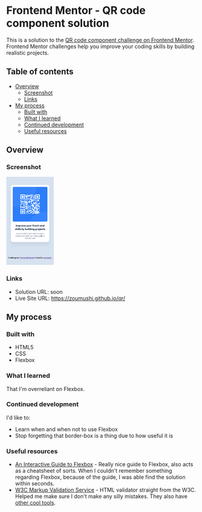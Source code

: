 # Frontend Mentor - QR code component solution

This is a solution to the [QR code component challenge on Frontend Mentor](https://www.frontendmentor.io/challenges/qr-code-component-iux_sIO_H). Frontend Mentor challenges help you improve your coding skills by building realistic projects. 

## Table of contents

- [Overview](#overview)
  - [Screenshot](#screenshot)
  - [Links](#links)
- [My process](#my-process)
  - [Built with](#built-with)
  - [What I learned](#what-i-learned)
  - [Continued development](#continued-development)
  - [Useful resources](#useful-resources)

## Overview

### Screenshot

<img src="./screenshot.png" style="width: 25%;">

### Links

- Solution URL: soon
- Live Site URL: https://zoumushi.github.io/qr/

## My process

### Built with

- HTML5
- CSS
- Flexbox

### What I learned

That I'm overreliant on Flexbox.

### Continued development

I'd like to:
- Learn when and when not to use Flexbox
- Stop forgetting that border-box is a thing due to how useful it is

### Useful resources

- [An Interactive Guide to Flexbox](https://www.joshwcomeau.com/css/interactive-guide-to-flexbox/) - Really nice guide to Flexbox, also acts as a cheatsheet of sorts. When I couldn't remember something regarding Flexbox, because of the guide, I was able find the solution within seconds.
- [W3C Markup Validation Service](https://validator.w3.org/) - HTML validator straight from the W3C. Helped me make sure I don't make any silly mistakes. They also have [other cool tools](https://www.w3.org/developers/tools/).
